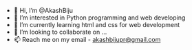 - 👋 Hi, I’m @AkashBiju
- 👀 I’m interested in Python programming and web developing 
- 🌱 I’m currently learning html and css for web development 
- 💞️ I’m looking to collaborate on ...
- 📫 Reach me on my email - akashbijupr@gmail.com

<!---
AkashBiju/AkashBiju is a ✨ special ✨ repository because its `README.md` (this file) appears on your GitHub profile.
You can click the Preview link to take a look at your changes.
--->
